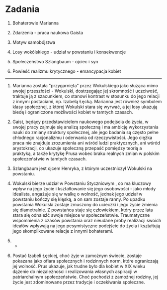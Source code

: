 # Zadania

1. Bohaterowie Marianna

2. Zdarzenia - praca naukowa Gaista

3. Motyw samobójstwa

4. Losy wokólskiego - udział w powstaniu i konsekwencje

5. Społeczeństwo Szlangbaum - ojciec i syn

6. Powieść realizmu krytycznego - emancypacja kobiet

---

1. Marianna została "przygarnięta" przez Wokulskiego jako służąca mimo swojej przeszłości - Wokulski, dostrzegając jej skromność i uczciwość, traktuje ją z szacunkiem, co stanowi kontrast w stosunku do jego relacji z innymi postaciami, np. Izabelą Łęcką. Marianna jest również symbolem klasy społecznej, z której Wokulski stara się wyrwać, a jej losy ukazują biedę i ograniczone możliwości kobiet w tamtych czasach.

2. Gaist, będący przedstawicielem naukowego podejścia do życia, w swojej pracy zajmuje się analizą społeczną i ma ambicję wykorzystania nauki do zmiany struktury społecznej, ale jego badania są często pełne chłodnego racjonalizmu i oderwania od rzeczywistości. Jego ciężka praca nie znajduje zrozumienia ani wśród ludzi praktycznych, ani wśród arystokracji, co ukazuje społeczną przepaść pomiędzy teorią a praktyką, a także krytykę Prusa wobec braku realnych zmian w polskim społeczeństwie w tamtych czasach.

3. Szlangbaum jest ojcem Henryka, z którym uczestniczył Wokulski na powstaniu.

4. Wokulski bierze udział w Powstaniu Styczniowym , co ma kluczowy wpływ na jego życie i kształtowanie się jego osobowości - jako młody idealista, angażuje się w walkę o wolność, jednak jego udział w powstaniu kończy się klęską, a on sam zostaje ranny. Po  upadku powstania Wokulski zostaje zmuszony do ucieczki i jego życie zmienia się diametralnie. Z powstańca staje się człowiekiem, który przez lata stara się odnaleźć swoje miejsce w społeczeństwie. Traumatyczne wspomnienia z czasów powstania oraz nieudane próby realizacji swoich ideałów wpływają na jego pesymistyczne podejście do życia i kształtują jego skomplikowane relacje z innymi bohaterami.

5. -

6. Postać Izabeli Łęckiej, choć żyje w zamożnym świecie, zostaje pokazana jako ofiara społecznych i rodzinnych norm, które ograniczają jej wolność. Prus ukazuje, jak trudne było dla kobiet w XIX wieku dążenie do niezależności i realizowania własnych aspiracji w patriarchalnym społeczeństwie. Choć pochodzi z zamożnej rodziny, jej życie jest zdominowane przez tradycje i oczekiwania społeczne.
